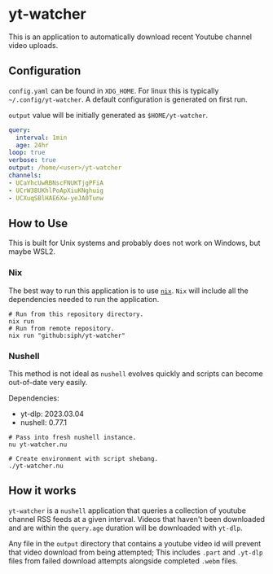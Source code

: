 # yt-watcher

This is an application to automatically download recent Youtube channel
video uploads.


## Configuration

`config.yaml` can be found in `XDG_HOME`. For linux this is typically
`~/.config/yt-watcher`. A default configuration is generated on first run.

`output` value will be initially generated as `$HOME/yt-watcher`.

```yaml
query:
  interval: 1min
  age: 24hr
loop: true
verbose: true
output: /home/<user>/yt-watcher
channels:
- UCaYhcUwRBNscFNUKTjgPFiA
- UCrW38UKhlPoApXiuKNghuig
- UCXuqSBlHAE6Xw-yeJA0Tunw
```


## How to Use

This is built for Unix systems and probably does not work on Windows, but maybe
WSL2.


### Nix

The best way to run this application is to use
[`nix`](https://nixos.org/download.html). `Nix` will include all the
dependencies needed to run the application.

```shell
# Run from this repository directory.
nix run
# Run from remote repository.
nix run "github:siph/yt-watcher"
```


### Nushell

This method is not ideal as `nushell` evolves quickly and scripts can become
out-of-date very easily.

Dependencies:
- yt-dlp: 2023.03.04
- nushell: 0.77.1

```
# Pass into fresh nushell instance.
nu yt-watcher.nu

# Create environment with script shebang.
./yt-watcher.nu
```

## How it works

`yt-watcher` is a `nushell` application that queries a collection of youtube
channel RSS feeds at a given interval. Videos that haven't been downloaded and
are within the `query.age` duration will be downloaded with `yt-dlp`.

Any file in the `output` directory that contains a youtube video id will
prevent that video download from being attempted; This includes `.part` and
`.yt-dlp` files from failed download attempts alongside completed `.webm`
files.
